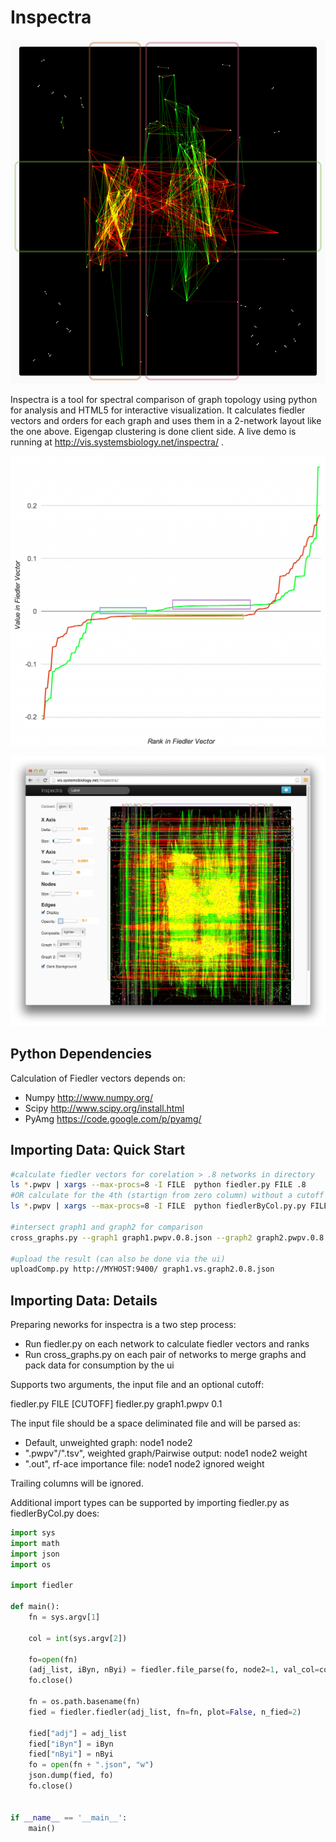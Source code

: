 Inspectra
==========

![Screen shot](inspectrascreenshot.png "A screen shot of the HTML5 visualization of comunities in two overlapping cancer graphs")

Inspectra is a tool for spectral comparison of graph topology using python for analysis and HTML5 for interactive visualization. It calculates fiedler vectors and orders for each graph and uses them in a 2-network layout like the one above. Eigengap clustering is done client side. A live demo is running at http://vis.systemsbiology.net/inspectra/ .

![Eigen Gap](Anotated-Eigen-Values.png "A screen shot of the HTML5 visualization and ui")

![Screen shot2](inspectrascreenshot2.png "A screen shot of the HTML5 visualization and ui")

Python Dependencies
----------------
Calculation of Fiedler vectors depends on:
* Numpy http://www.numpy.org/
* Scipy http://www.scipy.org/install.html
* PyAmg https://code.google.com/p/pyamg/

Importing Data: Quick Start
---------------
```bash
#calculate fiedler vectors for corelation > .8 networks in directory
ls *.pwpv | xargs --max-procs=8 -I FILE  python fiedler.py FILE .8
#OR calculate for the 4th (startign from zero column) without a cutoff
ls *.pwpv | xargs --max-procs=8 -I FILE  python fiedlerByCol.py.py FILE 4

#intersect graph1 and graph2 for comparison
cross_graphs.py --graph1 graph1.pwpv.0.8.json --graph2 graph2.pwpv.0.8.json --output graph1.vs.graph2.0.8.json

#upload the result (can also be done via the ui)
uploadComp.py http://MYHOST:9400/ graph1.vs.graph2.0.8.json

```

Importing Data: Details
-----------------

Preparing neworks for inspectra is a two step process:
* Run fiedler.py on each network to calculate fiedler vectors and ranks
* Run cross_graphs.py on each pair of networks to merge graphs and pack data for consumption by the ui

Supports two arguments, the input file and an optional cutoff:

fiedler.py FILE [CUTOFF]
fiedler.py graph1.pwpv 0.1

The input file should be a space deliminated file and will be parsed as:
* Default, unweighted graph: 
    node1	node2 
* ".pwpv"/".tsv", weighted graph/Pairwise output: 
    node1	node2	weight
* ".out", rf-ace importance file: 
    node1	node2	ignored	weight

Trailing columns will be ignored.

Additional import types can be supported by importing fiedler.py as fiedlerByCol.py does:

```python
import sys
import math
import json
import os

import fiedler

def main():
    fn = sys.argv[1]

    col = int(sys.argv[2])

    fo=open(fn)
    (adj_list, iByn, nByi) = fiedler.file_parse(fo, node2=1, val_col=col)
    fo.close()

    fn = os.path.basename(fn)
    fied = fiedler.fiedler(adj_list, fn=fn, plot=False, n_fied=2)
    
    fied["adj"] = adj_list
    fied["iByn"] = iByn
    fied["nByi"] = nByi
    fo = open(fn + ".json", "w")
    json.dump(fied, fo)
    fo.close()


if __name__ == '__main__':
    main()

```


